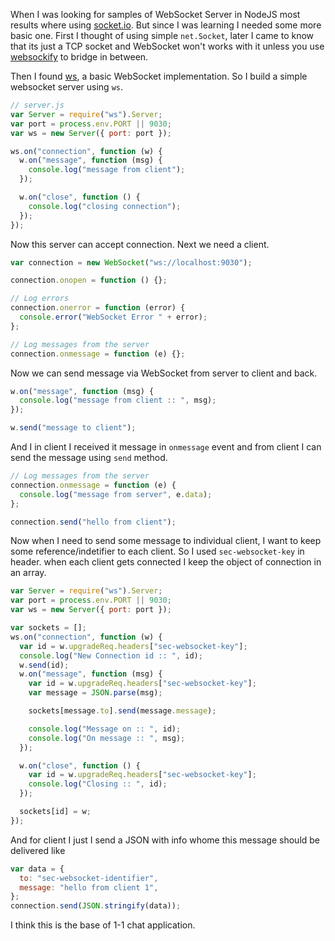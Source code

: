 <!--


---
 "WebSocket : Simple client and Server"
excerpt: "WebSocket : Simple client and Server in NodeJS"
date: 2015-08-25 00:00:00 IST
updated: 2015-08-25 00:00:00 IST
categories: javascript, websocket
tags: javascript, websocket
---

-->
<!DOCTYPE html>
<html>

<head>
  <title>basic-git-workflow</title>
  <meta charset="utf-8">
  <meta name="viewport" content="width=device-width, initial-scale=1.0">


  <link rel="stylesheet" href="./css/bootstrap.css">
  <link rel="stylesheet" href="./css/bootstrap.grid.css">
  <link rel="stylesheet" href="./css/bootstrap.min.css">
  <link rel="stylesheet" href="./css/bootstrap-reboot.min.css">
  <link rel="stylesheet" href="./css/bootstrap.css.map">
  <link rel="stylesheet" href="./css/blog-home.css">
  <link rel="stylesheet" href="./css/prism.css">
  <script async defer src="./css/prism.js"></script>
</head>

<body>

When I was looking for samples of WebSocket Server in NodeJS most results where using [socket.io](http://socket.io). But since I was learning I needed some more basic one. First I thought of using simple `net.Socket`, later I came to know that its just a TCP socket and WebSocket won't works with it unless you use [websockify](https://github.com/kanaka/websockify) to bridge in between.

Then I found [ws](https://github.com/websockets/ws), a basic WebSocket implementation. So I build a simple websocket server using `ws`.

```js
// server.js
var Server = require("ws").Server;
var port = process.env.PORT || 9030;
var ws = new Server({ port: port });

ws.on("connection", function (w) {
  w.on("message", function (msg) {
    console.log("message from client");
  });

  w.on("close", function () {
    console.log("closing connection");
  });
});
```

Now this server can accept connection.
Next we need a client.

```js
var connection = new WebSocket("ws://localhost:9030");

connection.onopen = function () {};

// Log errors
connection.onerror = function (error) {
  console.error("WebSocket Error " + error);
};

// Log messages from the server
connection.onmessage = function (e) {};
```

Now we can send message via WebSocket from server to client and back.

```js
w.on("message", function (msg) {
  console.log("message from client :: ", msg);
});

w.send("message to client");
```

And I in client I received it message in `onmessage` event and from client I can send the message using `send` method.

```js
// Log messages from the server
connection.onmessage = function (e) {
  console.log("message from server", e.data);
};

connection.send("hello from client");
```

Now when I need to send some message to individual client, I want to keep some reference/indetifier to each client. So I used `sec-websocket-key` in header. when each client gets connected I keep the object of connection in an array.

```js
var Server = require("ws").Server;
var port = process.env.PORT || 9030;
var ws = new Server({ port: port });

var sockets = [];
ws.on("connection", function (w) {
  var id = w.upgradeReq.headers["sec-websocket-key"];
  console.log("New Connection id :: ", id);
  w.send(id);
  w.on("message", function (msg) {
    var id = w.upgradeReq.headers["sec-websocket-key"];
    var message = JSON.parse(msg);

    sockets[message.to].send(message.message);

    console.log("Message on :: ", id);
    console.log("On message :: ", msg);
  });

  w.on("close", function () {
    var id = w.upgradeReq.headers["sec-websocket-key"];
    console.log("Closing :: ", id);
  });

  sockets[id] = w;
});
```

And for client I just I send a JSON with info whome this message should be delivered like

```js
var data = {
  to: "sec-websocket-identifier",
  message: "hello from client 1",
};
connection.send(JSON.stringify(data));
```

I think this is the base of 1-1 chat application.
